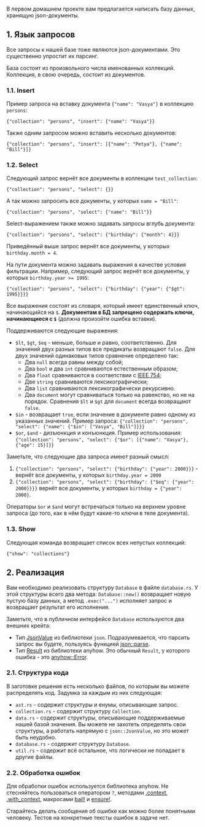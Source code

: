 В первом домашнем проекте вам предлагается написать базу данных, хранящую json-документы.

## 1. Язык запросов

Все запросы к нашей базе тоже являются json-документами. Это существенно упростит их парсинг.

База состоит из произвольного числа именованных коллекций. Коллекция, в свою очередь, состоит из документов.

### 1.1. Insert

Пример запроса на вставку документа `{"name": "Vasya"}` в коллекцию `persons`:

`{"collection": "persons", "insert": {"name": "Vasya"}}`

Также одним запросом можно вставить несколько документов:

`{"collection": "persons", "insert": [{"name": "Petya"}, {"name": "Bill"}]}`

### 1.2. Select

Следующий запрос вернёт все документы в коллекции `test_collection`:

`{"collection": "persons", "select": {}}`

А так можно запросить все документы, у которых `name = "Bill"`:

`{"collection": "persons", "select": {"name": "Bill"}}`

Select-выражением также можно задавать запросы вглубь документа:

`{"collection": "persons", "select": {"birthday": {"month": 4}}}`

Приведённый выше запрос вернёт все документы, у которых `birthday.month = 4`.

На пути документа можно задавать выражения в качестве условия фильтрации.
Например, следующий запрос вернёт все документы, у которых `birthday.year >= 1995`:

`{"collection": "persons", "select": {"birthday": {"year": {"$gt": 1995}}}}`

Все выражения состоят из словаря, который имеет единственный ключ, начинающийся на `$`.
**Документам в БД запрещено содержать ключи, начинающиеся с `$`**
(должна произойти ошибка вставки).

Поддерживаются следующие выражения:
* `$lt`, `$gt`, `$eq` - меньше, больше и равно, соответственно. Для значений двух разных типов все предикаты возвращают `false`. Для двух значений одинаковых типов сравнение определено так:
  - Два `null` всегда равны между собой;
  - Два `bool` и два `int` сравниваются естественным образом;
  - Два `float` сравниваются в соответствии с [IEEE 754](https://en.wikipedia.org/wiki/IEEE_754#Comparison_predicates);
  - Две `string` сравниваются лексикографически;
  - Два `list` сравниваются лексикографически рекурсивно.
  - Два `document` могут сравниваться только на равенство, но не на порядок. Сравнения `$lt` и `$gt` для `document` всегда возвращают `false`.
* `$in` - возвращает `true`, если значение в документе равно одному из указанных значений. Пример запроса:
`{"collection": "persons", "select": {"name": {"$in": ["Vasya", "Bill"]}}}`
* `$or`, `$and` - дизъюнкция и конъюнкция. Пример использования:
`{"collection": "persons", "select": {"$or": [{"name": "Vasya"}, {"age": 15}]}}`

Заметьте, что следующие два запроса имеют разный смысл:
1. `{"collection": "persons", "select": {"birthday": {"year": 2000}}}` - вернёт все документы, у которых `birthday.year = 2000`
2. `{"collection": "persons", "select": {"birthday": {"$eq": {"year": 2000}}}}` вернёт все документы, у которых `birthday = {"year": 2000}`.

Операторы `$or` и `$and` могут встречаться только на верхнем уровне запроса (до того, как в нём будут какие-то ключи в теле документа).

### 1.3. Show

Следующая команда возвращает список всех непустых коллекций:

`{"show": "collections"}`

## 2. Реализация

Вам необходимо реализовать структуру `Database` в файле `database.rs`. У этой структуры всего два метода: `Database::new()` возвращает новую пустую базу данных, а метод `.exec("...")` исполняет запрос и возвращает результат его исполнения.

Заметьте, что в публичном интерфейсе `Database` используются два внешних крейта:
* Тип [JsonValue](https://docs.rs/json/latest/json/enum.JsonValue.html) из библиотеки `json`. Подразумевается, что парсить запрос вы будете, пользуясь функцией [json::parse](https://docs.rs/json/latest/json/fn.parse.html).
* Тип [Result](https://docs.rs/anyhow/latest/anyhow/type.Result.html) из библиотеки anyhow. Это обычный `Result`, у которого ошибка - это [anyhow::Error](https://docs.rs/anyhow/latest/anyhow/struct.Error.html).

### 2.1. Структура кода

В заготовке решения есть несколько файлов, по которым вы можете распределять код. Задумка за каждым из них следующая:
* `ast.rs` - содержит структуры и енумы, описывающие запрос.
* `collection.rs` - содержит структуру `Collection`.
* `data.rs` - содержит структуры, описывающие поддерживаемые нашей базой значения. Вы можете не захотеть определять свои структуры, а работать напрямую с `json::JsonValue`, но это может быть неудобно.
* `database.rs` - содержит структуру `Database`.
* `util.rs` - содержит всё остальное, что логически не попадает в другие файлы.

### 2.2. Обработка ошибок

Для обработки ошибок используется библиотека anyhow. Не стесняйтесь пользоваться оператором `?`, методами [.context](https://docs.rs/anyhow/latest/anyhow/trait.Context.html#tymethod.context), [.with_context](https://docs.rs/anyhow/latest/anyhow/trait.Context.html#tymethod.with_context), макросами [bail!](https://docs.rs/anyhow/latest/anyhow/macro.bail.html) и [ensure!](https://docs.rs/anyhow/latest/anyhow/macro.ensure.html).

Старайтесь делать сообщения об ошибке как можно более понятными человеку. Тестов на конкретные тексты ошибок в задаче нет.
